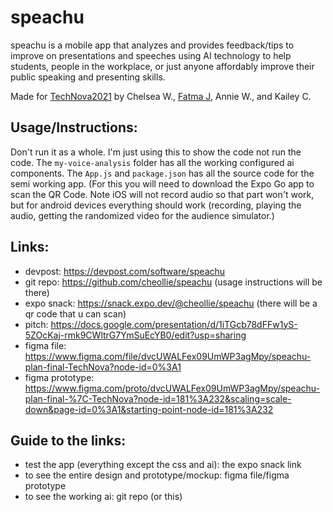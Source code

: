 # speachu
speachu is a mobile app that analyzes and provides feedback/tips to improve on presentations and speeches using AI technology to help students, people in the workplace, or just anyone affordably improve their public speaking and presenting skills.

Made for [TechNova2021](https://technova2021.devpost.com/) by Chelsea W., [Fatma J](https://github.com/geckobia), Annie W., and Kailey C.

## Usage/Instructions:
Don't run it as a whole.
I'm just using this to show the code not run the code. 
The `my-voice-analysis` folder has all the working configured ai components. 
The `App.js` and `package.json` has all the source code for the semi working app. (For this you will need to download the Expo Go app to scan the QR Code. Note iOS will not record audio so that part won't work, but for android devices everything should work (recording, playing the audio, getting the randomized video for the audience simulator.)

## Links:
- devpost: https://devpost.com/software/speachu
- git repo: https://github.com/cheollie/speachu (usage instructions will be there)
- expo snack: https://snack.expo.dev/@cheollie/speachu (there will be a qr code that u can scan)
- pitch: https://docs.google.com/presentation/d/1iTGcb78dFFw1yS-5ZOcKaj-rmk9CWltrG7YmSuEcYB0/edit?usp=sharing
- figma file: https://www.figma.com/file/dvcUWALFex09UmWP3agMpy/speachu-plan-final-TechNova?node-id=0%3A1
- figma prototype: https://www.figma.com/proto/dvcUWALFex09UmWP3agMpy/speachu-plan-final-%7C-TechNova?node-id=181%3A232&scaling=scale-down&page-id=0%3A1&starting-point-node-id=181%3A232

## Guide to the links:
- test the app (everything except the css and ai): the expo snack link
- to see the entire design and prototype/mockup: figma file/figma prototype
- to see the working ai: git repo (or this)

